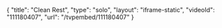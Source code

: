 {
    "title": "Clean Rest",
    "type": "solo",
    "layout": "iframe-static",
    "videoId": "111180407",
    "url": "\/tvpembed\/111180407"
}
